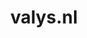 ---
layout: post
title:  "valys.nl"
internal_url:  "/dutchgov/valys.nl.html"
categories: dutchgov
---